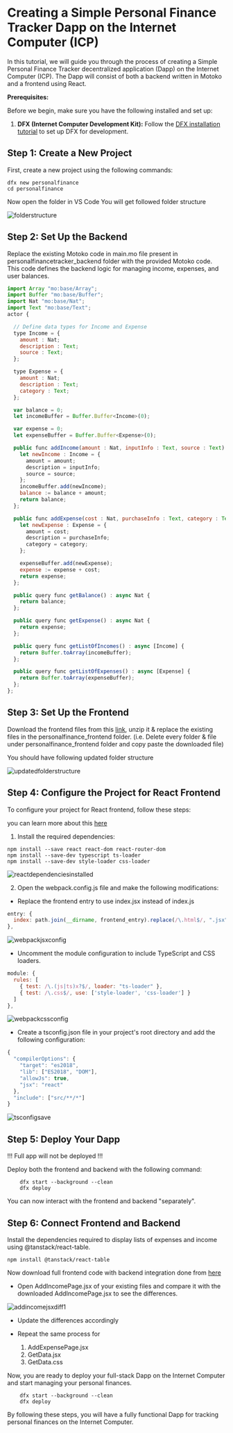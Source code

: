 # Creating a Simple Personal Finance Tracker Dapp on the Internet Computer (ICP)

In this tutorial, we will guide you through the process of creating a Simple Personal Finance Tracker decentralized application (Dapp) on the Internet Computer (ICP). The Dapp will consist of both a backend written in Motoko and a frontend using React.

**Prerequisites:**

Before we begin, make sure you have the following installed and set up:

1. **DFX (Internet Computer Development Kit):** Follow the [DFX installation tutorial](https://docs.google.com/document/d/1wGVVqlXZE8rzlLQOl4P4CkUP9dCVqIGc8iLTBthwinc/edit?usp=sharing) to set up DFX for development.

## Step 1: Create a New Project

First, create a new project using the following commands:

```shell
dfx new personalfinance
cd personalfinance
```

Now open the folder in VS Code
You will get followed folder structure

![folderstructure](folderstructure.JPG)

## Step 2: Set Up the Backend

Replace the existing Motoko code in main.mo file present in personalfinancetracker_backend folder with the provided Motoko code. This code defines the backend logic for managing income, expenses, and user balances.

```javascript
import Array "mo:base/Array";
import Buffer "mo:base/Buffer";
import Nat "mo:base/Nat";
import Text "mo:base/Text";
actor {

  // Define data types for Income and Expense
  type Income = {
    amount : Nat;
    description : Text;
    source : Text;
  };

  type Expense = {
    amount : Nat;
    description : Text;
    category : Text;
  };

  var balance = 0;
  let incomeBuffer = Buffer.Buffer<Income>(0);

  var expense = 0;
  let expenseBuffer = Buffer.Buffer<Expense>(0);

  public func addIncome(amount : Nat, inputInfo : Text, source : Text) : async Nat {
    let newIncome : Income = {
      amount = amount;
      description = inputInfo;
      source = source;
    };
    incomeBuffer.add(newIncome);
    balance := balance + amount;
    return balance;
  };

  public func addExpense(cost : Nat, purchaseInfo : Text, category : Text) : async Nat {
    let newExpense : Expense = {
      amount = cost;
      description = purchaseInfo;
      category = category;
    };

    expenseBuffer.add(newExpense);
    expense := expense + cost;
    return expense;
  };

  public query func getBalance() : async Nat {
    return balance;
  };

  public query func getExpense() : async Nat {
    return expense;
  };

  public query func getListOfIncomes() : async [Income] {
    return Buffer.toArray(incomeBuffer);
  };

  public query func getListOfExpenses() : async [Expense] {
    return Buffer.toArray(expenseBuffer);
  };
};

```

## Step 3: Set Up the Frontend

Download the frontend files from this [link](http://sirilux.in/wp-content/uploads/2023/10/download1.zip), unzip it & replace the existing files in the personalfinance_frontend folder. (i.e. Delete every folder & file under personalfinance_frontend folder and copy paste the downloaded file)

You should have following updated folder structure

![updatedfolderstructure](updatedfolderstructure.JPG)

## Step 4: Configure the Project for React Frontend

To configure your project for React frontend, follow these steps:

you can learn more about this [here](https://internetcomputer.org/docs/current/developer-docs/frontend/custom-frontend)

1. Install the required dependencies:

```shell
npm install --save react react-dom react-router-dom
npm install --save-dev typescript ts-loader
npm install --save-dev style-loader css-loader
```

![reactdependenciesinstalled](reactdependenciesinstalled.JPG)

2.  Open the webpack.config.js file and make the following modifications:

- Replace the frontend entry to use index.jsx instead of index.js

```javascript
entry: {
  index: path.join(__dirname, frontend_entry).replace(/\.html$/, ".jsx"),
},
```

![webpackjsxconfig](webpackjsxconfig.JPG)

- Uncomment the module configuration to include TypeScript and CSS loaders.

```javascript
module: {
  rules: [
    { test: /\.(js|ts)x?$/, loader: "ts-loader" },
    { test: /\.css$/, use: ['style-loader', 'css-loader'] }
  ]
},
```

![webpackcssconfig](webpackcssconfig.JPG)

- Create a tsconfig.json file in your project's root directory and add the following configuration:

```javascript
{
  "compilerOptions": {
    "target": "es2018",
    "lib": ["ES2018", "DOM"],
    "allowJs": true,
    "jsx": "react"
  },
  "include": ["src/**/*"]
}
```

![tsconfigsave](tsconfigsave.jpg)

## Step 5: Deploy Your Dapp

!!! Full app will not be deployed !!!

Deploy both the frontend and backend with the following command:

```shell
    dfx start --background --clean
    dfx deploy
```

You can now interact with the frontend and backend "separately".

## Step 6: Connect Frontend and Backend

Install the dependencies required to display lists of expenses and income using @tanstack/react-table.

```shell
npm install @tanstack/react-table
```

Now download full frontend code with backend integration done from [here](http://sirilux.in/wp-content/uploads/2023/10/download2.zip)

- Open AddIncomePage.jsx of your existing files and compare it with the downloaded AddIncomePage.jsx to see the differences.

![addincomejsxdiff1](addincomejsxdiff1.JPG)

- Update the differences accordingly
- Repeat the same process for

  1. AddExpensePage.jsx
  2. GetData.jsx
  3. GetData.css

Now, you are ready to deploy your full-stack Dapp on the Internet Computer and start managing your personal finances.

```shell
    dfx start --background --clean
    dfx deploy
```

By following these steps, you will have a fully functional Dapp for tracking personal finances on the Internet Computer.
